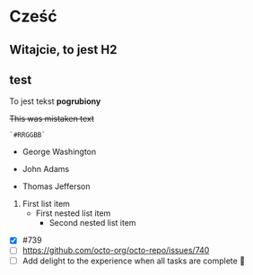 # Cześć

## Witajcie, to jest H2 <H2> test

To jest tekst **pogrubiony**

~~This was mistaken text~~

	`#RRGGBB`

- George Washington
* John Adams
+ Thomas Jefferson

1. First list item
   - First nested list item
     - Second nested list item

- [x] #739
- [ ] https://github.com/octo-org/octo-repo/issues/740
- [ ] Add delight to the experience when all tasks are complete :tada: